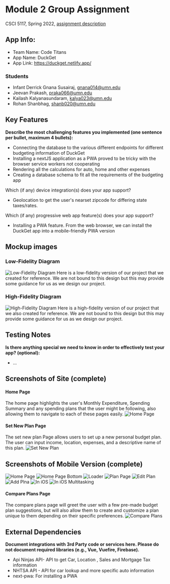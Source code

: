 # Module 2 Group Assignment

CSCI 5117, Spring 2022, [assignment description](https://canvas.umn.edu/courses/355584/pages/project-2)

## App Info:

* Team Name: Code Titans
* App Name: DuckGet
* App Link: <https://duckget.netlify.app/>

### Students

* Infant Derrick Gnana Susairaj, gnana014@umn.edu
* Jeevan Prakash, praka066@umn.edu 
* Kailash Kalyanasundaram, kalya023@umn.edu
* Rohan Shanbhag, shanb020@umn.edu

## Key Features

**Describe the most challenging features you implemented
(one sentence per bullet, maximum 4 bullets):**

* Connecting the database to the various different endpoints for different budgeting information of DuckGet
* Installing a nextJS application as a PWA proved to be tricky with the browser service workers not cooperating
* Rendering all the calculations for auto, home and other expenses
* Creating a database schema to fit all the requirements of the budgeting app

Which (if any) device integration(s) does your app support?

* Geolocation to get the user's nearset zipcode for differing state taxes/rates.

Which (if any) progressive web app feature(s) does your app support?

* Installing a PWA feature. From the web browser, we can install the DuckGet app into a mobile-friendly PWA version



## Mockup images

### Low-Fidelity Diagram
![Low-Fidelity Diagram](mockups/low-fidelity.png)
Here is a low-fidelity version of our project that we created for reference. We are not bound to this design but this may provide some guidance for us as we design our project.

### High-Fidelity Diagram
![High-Fidelity Diagram](mockups/high-fidelity.png)
Here is a high-fidelity version of our project that we also created for reference. We are not bound to this design but this may provide some guidance for us as we design our project.

## Testing Notes

**Is there anything special we need to know in order to effectively test your app? (optional):**

* ...



## Screenshots of Site (complete)

#### Home Page
The home page highlights the user's Monthly Expenditure, Spending Summary and any spending plans that the user might be following, also allowing them to navigate to each of these pages easily.
![Home Page](mockups/HomePage.jpg)

#### Set New Plan Page
The set new plan Page allows users to set up a new personal budget plan. The user can input income, location, expenses, and a descriptive name of this plan.
![Set New Plan](mockups/SetNewPlan.jpg)

## Screenshots of Mobile Version (complete)

![Home Page](ss/mobile1.jpeg)
![Home Page Bottom](ss/mobile2.jpeg)
![Loader](ss/mobile3.jpeg)
![Plan Page](ss/mobile4.jpeg)
![Edit Plan](ss/mobile5.jpeg)
![Add Plna](ss/mobile6.jpeg)
![In iOS](ss/mobile9.jpg)
![In iOS Multitasking](ss/mobile8.jpg)

#### Compare Plans Page
The compare plans page will greet the user with a few pre-made budget plan suggestions, but will also allow them to create and customize a plan unique to them depending on their specific preferences.
![Compare Plans](mockups/ComparePlans.jpg)


## External Dependencies

**Document integrations with 3rd Party code or services here.
Please do not document required libraries (e.g., Vue, Vuefire, Firebase).**

* Api Ninjas API- API to get Car, Location , Sales and Mortgage Tax information
* NHTSA API - API for car lookup and more specific auto information
* next-pwa: For installing a PWA
